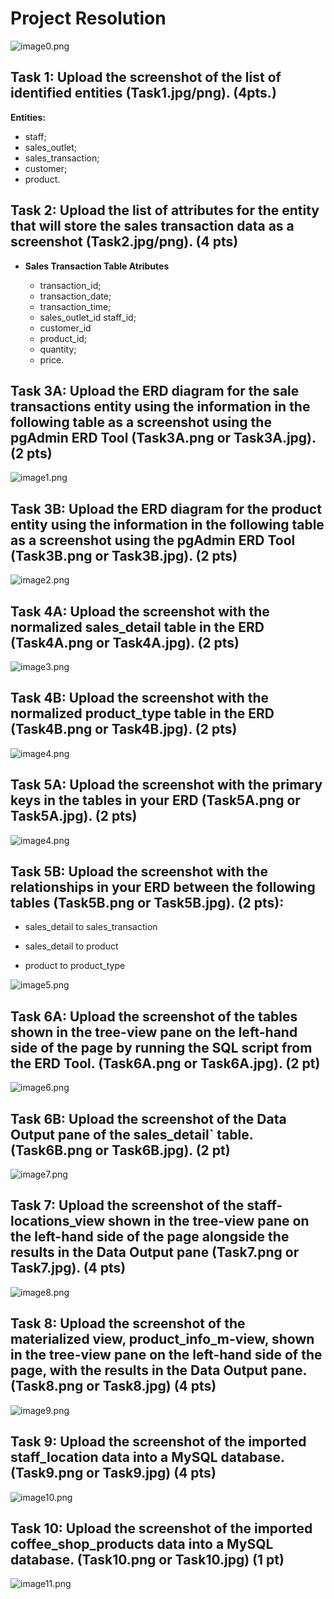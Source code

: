 # Project Resolution

![image0.png](./img/sample_data.png)

## Task 1: Upload the screenshot of the list of identified entities (Task1.jpg/png). (4pts.)

**Entities:**

- staff;
- sales_outlet;
- sales_transaction;
- customer;
- product.

## Task 2: Upload the list of attributes for the entity that will store the sales transaction data as a screenshot (Task2.jpg/png). (4 pts)


- **Sales Transaction Table Atributes**

    - transaction_id;   
    - transaction_date;
    - transaction_time;
    - sales_outlet_id	staff_id;
    - customer_id	
    - product_id;
    - quantity;
    - price.

## Task 3A: Upload the ERD diagram for the sale transactions entity using the information in the following table as a screenshot using the pgAdmin ERD Tool (Task3A.png or Task3A.jpg).  (2 pts)
 

![image1.png](./img/sale_transaction_der.png)

## Task 3B: Upload the ERD diagram for the product entity using the information in the following table as a screenshot using the pgAdmin ERD Tool (Task3B.png or Task3B.jpg). (2 pts)

![image2.png](./img/product_table_der.png)

## Task 4A: Upload the screenshot with the normalized sales_detail table in the ERD (Task4A.png or Task4A.jpg). (2 pts)

![image3.png](./img/transaction_detail_table_der.png)


## Task 4B: Upload the screenshot with the normalized product_type table in the ERD (Task4B.png or Task4B.jpg). (2 pts)

![image4.png](./img/product_type_table_der.png)


## Task 5A: Upload the screenshot with the primary keys in the tables in your ERD (Task5A.png or Task5A.jpg). (2 pts)

![image4.png](./img/transaction_detail_and_product_type_table_der.png)

## Task 5B: Upload the screenshot with the relationships in your ERD between the following tables (Task5B.png or Task5B.jpg). (2 pts):

- sales_detail to sales_transaction

- sales_detail to product

- product to product_type 


![image5.png](./img/tables_relashionship_der.png)

## Task 6A: Upload the screenshot of the tables shown in the tree-view pane on the left-hand side of the page by running the SQL script from the ERD Tool. (Task6A.png or Task6A.jpg). (2 pt)

![image6.png](./img/tables_created.png)

## Task 6B: Upload the screenshot of the Data Output pane of the sales_detail` table. (Task6B.png or Task6B.jpg). (2 pt)

![image7.png](./img/transaction_detail_query.png)

## Task 7: Upload the screenshot of the staff-locations_view shown in the tree-view pane on the left-hand side of the page alongside the results in the Data Output pane (Task7.png or Task7.jpg). (4 pts)

![image8.png](./img/staff_view.png)


## Task 8: Upload the screenshot of the materialized view, product_info_m-view, shown in the tree-view pane on the left-hand side of the page, with the results in the Data Output pane. (Task8.png or Task8.jpg) (4 pts)

![image9.png](./img/materialized_product_info_view.png)

## Task 9: Upload the screenshot of the imported staff_location data into a MySQL database. (Task9.png or Task9.jpg) (4 pts)

![image10.png](./img/data_staff_locations_view_mysql.png)


## Task 10: Upload the screenshot of the imported coffee_shop_products data into a MySQL database. (Task10.png or Task10.jpg) (1 pt)

![image11.png](./img/product_info_m_view_mysql.png)


